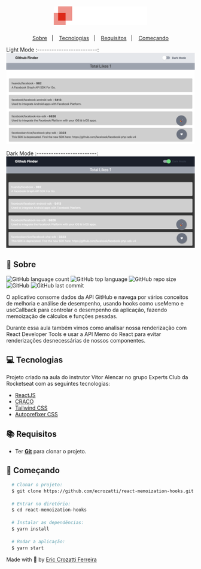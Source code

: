 <h1 align="center">
    <img alt="experts-club" src="https://github.com/ecrozatti/react-memoization-hooks/blob/main/.github/experts-club.png" width="250px" />
</h1>

<p align="center">
  <a href="#page_with_curl-sobre">Sobre</a>&nbsp;&nbsp;&nbsp;|&nbsp;&nbsp;&nbsp;
  <a href="#computer-tecnologias">Tecnologias</a>&nbsp;&nbsp;&nbsp;|&nbsp;&nbsp;&nbsp;
  <a href="#books-requisitos">Requisitos</a>&nbsp;&nbsp;&nbsp;|&nbsp;&nbsp;&nbsp;
  <a href="#rocket-começando">Começando</a>
</p>

Light Mode
:-------------------------:
![](https://github.com/ecrozatti/react-memoization-hooks/blob/main/.github/interface-light-mode.png)

Dark Mode
:-------------------------:
![](https://github.com/ecrozatti/react-memoization-hooks/blob/main/.github/interface-dark-mode.png)


## :page_with_curl: Sobre
![GitHub language count](https://img.shields.io/github/languages/count/ecrozatti/react-memoization-hooks)
![GitHub top language](https://img.shields.io/github/languages/top/ecrozatti/react-memoization-hooks)
![GitHub repo size](https://img.shields.io/github/repo-size/ecrozatti/react-memoization-hooks)
![GitHub](https://img.shields.io/github/license/ecrozatti/react-memoization-hooks)
![GitHub last commit](https://img.shields.io/github/last-commit/ecrozatti/react-memoization-hooks)

O aplicativo consome dados da API GitHub e navega por vários conceitos de melhoria e análise de desempenho, usando hooks como useMemo e useCallback para controlar o desempenho da aplicação, fazendo memoização de cálculos e funções pesadas.

Durante essa aula também vimos como analisar nossa renderização com React Developer Tools e usar a API Memo do React para evitar renderizações desnecessárias de nossos componentes.

## :computer: Tecnologias
Projeto criado na aula do instrutor Vitor Alencar no grupo Experts Club da Rocketseat com as seguintes tecnologias:

- [ReactJS](https://reactjs.org/)
- [CRACO](https://github.com/gsoft-inc/craco)
- [Tailwind CSS](https://tailwindcss.com/)
- [Autoprefixer CSS](https://github.com/postcss/autoprefixer)

## :books: Requisitos
- Ter [**Git**](https://git-scm.com/) para clonar o projeto.

## :rocket: Começando
``` bash
  # Clonar o projeto:
  $ git clone https://github.com/ecrozatti/react-memoization-hooks.git

  # Entrar no diretório:
  $ cd react-memoization-hooks

  # Instalar as dependências:
  $ yarn install

  # Rodar a aplicação:
  $ yarn start
```

Made with 💚 by [Eric Crozatti Ferreira](https://www.linkedin.com/in/eric-crozatti-1447688a/)
